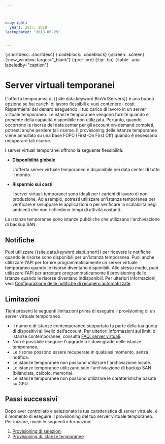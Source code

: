 ```yaml
---



copyright:
  years: 2017, 2018
lastupdated: "2018-06-29"


---
```


{:shortdesc: .shortdesc}
{:codeblock: .codeblock}
{:screen: .screen}
{:new_window: target="_blank"}
{:pre: .pre}
{:tip: .tip}
{:table: .aria-labeledby="caption"}

# Server virtuali temporanei
L'offerta temporanea di {{site.data.keyword.BluVirtServers}} è una buona opzione se hai carichi di lavoro flessibili e vuoi contenere i costi. Risparmierai del denaro eseguendo il tuo carico di lavoro in un server virtuale temporaneo. Le istanze temporanee vengono fornite quando è presente della capacità disponibile non utilizzata. Pertanto, quando occorrono le risorse del data center per gli account on-demand completi, potresti anche perdere tali risorse. Il provisioning delle istanze temporanee viene annullato su una base FOFO (First-On First Off) quando è necessario recuperare tali risorse.   

I server virtuali temporanei offrono la seguente flessibilità: 

* **Disponibilità globale** 

    L'offerta server virtuale temporaneo è disponibile nei data center di tutto il mondo.
    
* **Risparmio sui costi** 

    I server virtuali temporanei sono ideali per i carichi di lavoro di non produzione. Ad esempio, potresti utilizzare un'istanza temporanea per verificare e sviluppare le applicazioni o per verificare la scalabilità negli ambienti che non richiedono tempi di attività costanti.

Le istanze temporanee sono istanze pubbliche che utilizzano l'archiviazione di backup SAN.

## Notifiche
Puoi utilizzare {{site.data.keyword.slapi_short}} per ricevere le notifiche quando le risorse sono disponibili per un'istanza temporanea. Puoi anche utilizzare l'API per fornire programmaticamente un server virtuale temporaneo quando le risorse diventano disponibili. Allo stesso modo, puoi utilizzare l'API per arrestare programmaticamente il provisioning delle istanze quando le risorse diventano indisponibili. Per ulteriori informazioni, vedi [Configurazione delle notifiche di recupero automatizzate](configuring-automated-reclaim-notifications.html).

## Limitazioni
Tieni presenti le seguenti limitazioni prima di eseguire il provisioning di un server virtuale temporaneo.

* Il numero di istanze contemporanee supportato fa parte della tua quota di dispositivi al livello dell'account. Per ulteriori informazioni sui limiti di istanze contemporanee, consulta [FAQ: server virtuali](../vsi/vsi_faqs_vs.html#concurrent).
* Non è possibile eseguire l'upgrade o il downgrade delle istanze temporanee.
* Le risorse possono essere recuperate in qualsiasi momento, senza notifica.
* Le istanze temporanee non possono utilizzare l'archiviazione locale.
* Le istanze temporanee utilizzano solo l'archiviazione di backup SAN (bilanciata, calcolo, memoria).
* Le istanze temporanee non possono utilizzare le caratteristiche basate su GPU.


## Passi successivi

Dopo aver controllato e selezionato la tua caratteristica di server virtuale, è il momento di eseguire il provisioning del tuo server virtuale temporaneo. Per iniziare, rivedi le seguenti informazioni:
1. [Provisioning di selezioni](../vsi/vsi_public_selections.html)
2. [Provisioning di istanze temporanee](../vsi/vsi_provision_transient.html)
